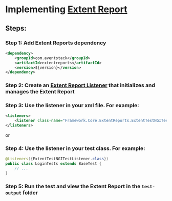 # Implementing [Extent Report](https://www.extentreports.com/docs/versions/4/java/index.html)
## Steps:

### Step 1: Add Extent Reports dependency
```xml
<dependency>
    <groupId>com.aventstack</groupId>
    <artifactId>extentreports</artifactId>
    <version>${version}</version>
</dependency>
```

### Step 2: Create an [Extent Report Listener](ExtentTestNGITestListener.java) that initializes and manages the Extent Report

### Step 3: Use the listener in your xml file. For example:
```xml
<listeners>
    <listener class-name="Framework.Core.ExtentReports.ExtentTestNGITestListener"/>
</listeners>
```
or

### Step 4: Use the listener in your test class. For example:
```java
@Listeners({ExtentTestNGITestListener.class})
public class LoginTests extends BaseTest {
    // ...
}
```

### Step 5: Run the test and view the Extent Report in the `test-output` folder